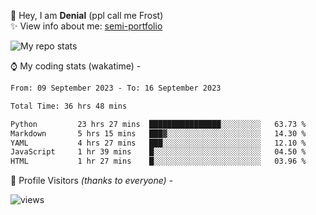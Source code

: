 🤚 Hey, I am **Denial** (ppl call me Frost)  
✨ View info about me: [semi-portfolio](https://frostx.is-a.dev)

<img alt="My repo stats" src="https://github-readme-stats.vercel.app/api?username=FrostX-Official&show_icons=true&theme=radical">

⌚ My coding stats (wakatime) -

<!--START_SECTION:waka-->

```txt
From: 09 September 2023 - To: 16 September 2023

Total Time: 36 hrs 48 mins

Python         23 hrs 27 mins  ████████████████░░░░░░░░░   63.73 %
Markdown       5 hrs 15 mins   ███▓░░░░░░░░░░░░░░░░░░░░░   14.30 %
YAML           4 hrs 27 mins   ███░░░░░░░░░░░░░░░░░░░░░░   12.10 %
JavaScript     1 hr 39 mins    █░░░░░░░░░░░░░░░░░░░░░░░░   04.50 %
HTML           1 hr 27 mins    █░░░░░░░░░░░░░░░░░░░░░░░░   03.96 %
```

<!--END_SECTION:waka-->

🧥 Profile Visitors *(thanks to everyone)* -  
  
<!--![visitors](https://visitor-badge.glitch.me/badge?page_id=FrostX-Official.FrostX-Official)-->
![views](https://komarev.com/ghpvc/?username=FrostX-Official&color=blueviolet&style=for-the-badge&label=sussy+viewers)
